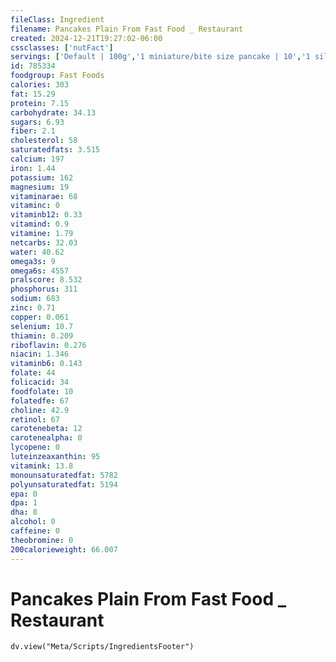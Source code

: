 ```yaml
---
fileClass: Ingredient
filename: Pancakes Plain From Fast Food _ Restaurant
created: 2024-12-21T19:27:02-06:00
cssclasses: ['nutFact']
servings: ['Default | 100g','1 miniature/bite size pancake | 10','1 silver dollar pancake | 20','1 small pancake | 20','1 medium pancake | 50','1 large pancake | 90','1 extra large pancake | 150','1 surface inch | 2']
id: 785334
foodgroup: Fast Foods
calories: 303
fat: 15.29
protein: 7.15
carbohydrate: 34.13
sugars: 6.93
fiber: 2.1
cholesterol: 58
saturatedfats: 3.515
calcium: 197
iron: 1.44
potassium: 162
magnesium: 19
vitaminarae: 68
vitaminc: 0
vitaminb12: 0.33
vitamind: 0.9
vitamine: 1.79
netcarbs: 32.03
water: 40.62
omega3s: 9
omega6s: 4557
pralscore: 8.532
phosphorus: 311
sodium: 683
zinc: 0.71
copper: 0.061
selenium: 10.7
thiamin: 0.209
riboflavin: 0.276
niacin: 1.346
vitaminb6: 0.143
folate: 44
folicacid: 34
foodfolate: 10
folatedfe: 67
choline: 42.9
retinol: 67
carotenebeta: 12
carotenealpha: 0
lycopene: 0
luteinzeaxanthin: 95
vitamink: 13.8
monounsaturatedfat: 5782
polyunsaturatedfat: 5194
epa: 0
dpa: 1
dha: 8
alcohol: 0
caffeine: 0
theobromine: 0
200calorieweight: 66.007
---
```


# Pancakes Plain From Fast Food _ Restaurant

```dataviewjs
dv.view("Meta/Scripts/IngredientsFooter")
```